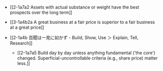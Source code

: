 - [[2-1a7a2 Assets with actual substance or weight have the best prospects over the long term]]

- [[3-1a4b2a A great business at a fair price is superior to a fair business at a great price]]

- [[2-1a4b 百聞は一見に如かず - Build, Show, Use ＞ Explain, Tell, Research]]
	- [[2-1a7a5 Build day by day unless anything fundamental ('the core') changed. Superficial-uncontrollable criteria (e.g., share price) matter less.]]
